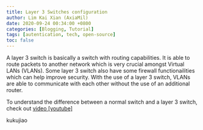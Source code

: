 ```yaml
---
title: Layer 3 Switches configuration
author: Lim Kai Xian (AxiaMil)
date: 2020-09-24 00:34:00 +0800
categories: [Blogging, Tutorial]
tags: [autentication, tech, open-source]
toc: false
---
```



A layer 3 switch is basically a switch with routing capabilities. It is able to route packets to another network which is very crucial amongst Virtual LANs (VLANs). Some layer 3 switch also have some firewall functionailities which can help improve security. With the use of a layer 3 switch, VLANs are able to communicate with each other without the use of an additional router. 

To understand the difference between a normal switch and a layer 3 switch, check out [video [youtube]](https://www.youtube.com/watch?v=Bpp2Zn6LQCY&frags=pl%2Cwn)

kukujiao
